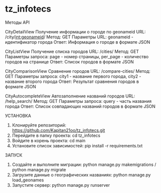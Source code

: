 # tz_infotecs

Методы API

CityDetailView
Получение информации о городе по geonameid
URL: /city/<int:geonameid>/
Метод: GET
Параметры URL: geonameid - идентификатор города
Ответ: Информация о городе в формате JSON

CityListView
Получение списка городов
URL: /cities/
Метод: GET
Параметры запроса: page - номер страницы, per_page - количество городов на странице
Ответ: Список городов в формате JSON

CityComparisonView
Сравнение городов
URL: /compare-cities/
Метод: GET
Параметры запроса: city1 - название первого города, city2 - название второго города
Ответ: Результат сравнения городов в формате JSON

CityAutocompleteView
Автозаполнение названий городов
URL: /help_search/
Метод: GET
Параметры запроса: query - часть названия города
Ответ: Список совпадающих названий городов в формате JSON

УСТАНОВКА
1. Клонируйте репозиторий: https://github.com/Kapitan21oo/tz_infotecs.git
2. Перейдите в папку проекта: cd tz_infotecs
3. Войдите в корень проекта: cd main
4. Установите список зависимостей: pip install -r requirements.txt

ЗАПУСК
1. Создайте и выполните миграции: python manage.py makemigrations / python manage.py migrate
2. Загрузите данные о географических названиях: python manage.py load_geonames
3. Запустите сервер: python manage.py runserver
